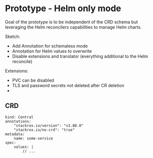 # Prototype - Helm only mode

Goal of the prototype is to be independent of the CRD schema but leveraging the Helm reconcilers capabilities to 
manage Helm charts.

Sketch:
 - Add Annotation for schemaless mode
 - Annotation for Helm values to overwrite
 - Disable extensions and translator (everything additional to the Helm reconcile)

Extensions:

 - PVC can be disabled
 - TLS and password secrets not deleted after CR deletion
 - 

## CRD

```
kind: Central
annotations:
    "stackrox.io/version": "v3.80.0" 
    "stackrox.io/no-crd": "true"
metadata:
    name: some-service
spec:
    values: |
        // ...
```
